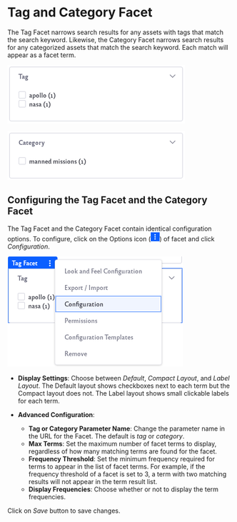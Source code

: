 # Tag and Category Facet

The Tag Facet narrows search results for any assets with tags that match the search keyword. Likewise, the Category Facet narrows search results for any categorized assets that match the search keyword. Each match will appear as a facet term.

![Example of tag facet results.](tag-and-category-facet/images/01.png)

![Example of category facet results.](tag-and-category-facet/images/02.png)

## Configuring the Tag Facet and the Category Facet

The Tag Facet and the Category Facet contain identical configuration options. To configure, click on the Options icon (![Click on the options icon of the search bar.](../../../images/icon-app-options.png)) of facet and click *Configuration*.

![Click on the Configuration option.](tag-and-category-facet/images/03.png)

* **Display Settings**: Choose between *Default*, *Compact Layout*, and *Label Layout*. The Default layout shows checkboxes next to each term but the Compact layout does not. The Label layout shows small clickable labels for each term.

* **Advanced Configuration**:

    * **Tag or Category Parameter Name**: Change the parameter name in the URL for the Facet. The default is *tag* or *category*. 
    * **Max Terms**: Set the maximum number of facet terms to display, regardless of how many matching terms are found for the facet.
    * **Frequency Threshold**: Set the minimum frequency required for terms to appear in the list of facet terms. For example, if the frequency threshold of a facet is set to 3, a term with two matching results will not appear in the term result list.
    * **Display Frequencies**: Choose whether or not to display the term frequencies.

Click on *Save* button to save changes.